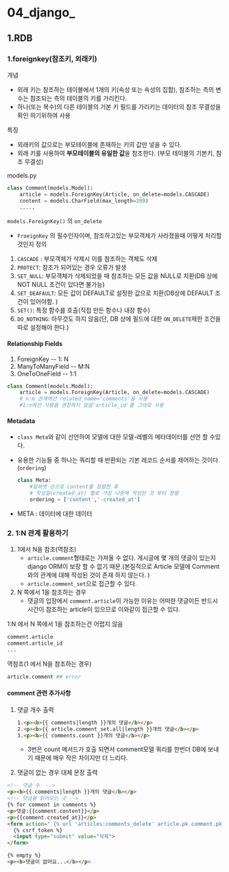 # 04_django_

## 1.RDB

### 1.foreignkey(참조키, 외래키)

개념

- 외래 키는 참조하는 테이블에서 1개의 키(속성 또는 속성의 집합), 참조하는 측의 변수는 참조되는 측의 테이블의 키를 가리킨다. 
- 하나(또는 복수)의 다른 테이블의 기본 키 필드를 가리키는 데이터의 참조 무결성을 확인 하기위하여 사용

특징

- 외래키의 값으로는 부모테이블에 존재하는 키의 값만 넣을 수 있다.
- 외래 키를 사용하여 **부모테이블의 유일한 값**을 참조한다. (부모 테이블의 기본키, 참조 무결성)

models.py

```python
class Comment(models.Model):
    article = models.ForeignKey(Article, on_delete=models.CASCADE)
    content = models.CharField(max_length=200)
    .....
```

`models.ForeignKey()` 의 `on_delete`

- `FroeignKey` 의 필수인자이며, 참조하고있는 부모객체가 사라졌을때 어떻게 처리할 것인지 정의

1. `CASCADE` : 부모객체가 삭제시 이를 참조하는 객체도 삭제
2. `PROTECT`: 참조가 되어있는 경우 오류가 발생
3. `SET_NULL`: 부모객체가 삭제되었을 때 참조하는 모든 값을 NULL로 치환(DB 상에 NOT NULL 조건이 있다면 불가능)
4. `SET_DEAFAULT`: 모든 값이 DEFAULT로 설정한 값으로 치환(DB상에 DEFAULT 조건이 있어야함. )
5. `SET()`: 특정 함수를 호출(직접 만든 함수나 내장 함수)
6. `DO_NOTHING`: 아무것도 하지 않음(단, DB 상에 필드에 대한 `ON_DELETE`제한 조건을 따로 설정해야 한다.)



#### Relationship Fields

1. ForeignKey  -- 1: N
2. ManyToManyField -- M:N
3. OneToOneField -- 1:1

```python
class Comment(models.Model):
    article = models.ForeignKey(Article, on_delete=models.CASCADE) 
    # n:m 관계에선 related_name='comments'을 사용 
    #1:n에선 사용을 권장하지 않음'article_id'를 그대로 사용
```

#### Metadata

- `class Meta`와 같이 선언하여 모델에 대한 모델-레벨의 메타데이터를 선언 할 수있다.

- 유용한 기능들 중 하나는 쿼리할 때 반환되는 기본 레코드 순서를 제어하는 것이다. (`ordering`)

  ```python
  class Meta:
      #알파벳 순으로 content를 정렬한 후
      # 작성일(created_at) 별로 가장 나중에 작성된 것 부터 정렬
      ordering = ['content','-created_at']
  ```

- META : 데이터에 대한 데이터

### 2. 1:N 관계 활용하기

1. 1에서 N을 참조(역참조)
   - `article.comment`형태로는 가져올 수 없다. 게시글에 몇 개의 댓글이 있는지 django ORM이 보장 할 수 없기 때문.(본질적으로  Article 모델에 Comment와의 관계에 대해 작성된 것이 존재 하지 않는다. )
   - `article.comment_set`으로 접근할 수 있다. 
2. N 쪽에서 1을 참조하는 경우
   - 댓글의 입장에서 `comment.article`이 가능한 이유는 어떠한 댓글이든 반드시 시간이 참조하는 article이 있으므로 이와같이 접근할 수 있다. 



1:N 에서 N 쪽에서 1을 참조하는건 어렵지 않음

```python
comment.article
comment.article_id
...
```

역참조(1 에서 N을 참조하는 경우)

```python
article.comment ## error
```

#### comment 관련 추가사항

1. 댓글 개수 출력

   ```html
   1.<p><b>{{ comments|length }}개의 댓글</b></p>
   2.<p><b>{{ article.comment_set.all|length }}개의 댓글</b></p>
   3.<p><b>{{ comments.count }}개의 댓글</b></p>
   ```

   - 3번은 count 메서드가 호출 되면서 comment모델 쿼리를 한번더 DB에 보내기 때문에 매우 작은 차이지만 더 느리다. 

2.  댓글이 없는 경우 대체 문장 출력

   ```html
   <!-- 댓글 수  -->
   <p><b>{{ comments|length }}개의 댓글</b></p>
   <!-- 댓글을 읽어오는 곳 -->
   {% for comment in comments %}
   <p>댓글:{{comment.content}}</p>
   <p>{{comment.created_at}}</p>
   <form action=" {% url 'articles:comments_delete' article.pk comment.pk %} " method="POST">
     {% csrf_token %}
     <input type="submit" value="삭제">
   </form>
   
   {% empty %}
   <p><b>댓글이 없어요...</b></p>
   ```

   

   